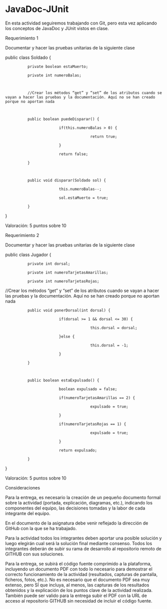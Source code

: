 # JavaDoc-JUnit
En esta actividad seguiremos trabajando con Git, pero esta vez aplicando los conceptos de JavaDoc y JUnit vistos en clase.

Requerimiento 1

Documentar y hacer las pruebas unitarias de la siguiente clase

public class Soldado {

              private boolean estaMuerto;

              private int numeroBalas;

             

              //Crear los métodos “get” y “set” de los atributos cuando se vayan a hacer las pruebas y la documentación. Aquí no se han creado porque no aportan nada

             

              public boolean puedeDisparar() {

                            if(this.numeroBalas > 0) {

                                          return true;

                            }                          

                            return false;

              }

             

              public void disparar(Soldado sol) {

                            this.numeroBalas--;

                            sol.estaMuerto = true;

              }

}

Valoración: 5 puntos sobre 10

Requerimiento 2

Documentar y hacer las pruebas unitarias de la siguiente clase

public class Jugador {

              private int dorsal;

              private int numeroTarjetasAmarillas;

              private int numeroTarjetasRojas;

                           

//Crear los métodos “get” y “set” de los atributos cuando se vayan a hacer las pruebas y la documentación. Aquí no se han creado porque no aportan nada

 

              public void ponerDorsal(int dorsal) {

                            if(dorsal >= 1 && dorsal <= 30) {

                                          this.dorsal = dorsal;

                            }else {

                                          this.dorsal = -1;

                            }

              }

             

              public boolean estaExpulsado() {

                            boolean expulsado = false;                                                  

                            if(numeroTarjetasAmarillas == 2) {

                                          expulsado = true;

                            }                          

                            if(numeroTarjetasRojas == 1) {

                                          expulsado = true;

                            }                          

                            return expulsado;

              }            

}

 

Valoración: 5 puntos sobre 10

Consideraciones

Para la entrega, es necesario la creación de un pequeño documento formal sobre la actividad (portada, explicación, diagramas, etc.), indicando los componentes del equipo, las decisiones tomadas y la labor de cada integrante del equipo.

En el documento de la asignatura debe venir reflejado la dirección de GitHub con la que se ha trabajado.

Para la actividad todos los integrantes deben aportar una posible solución y luego elegirán cual será la solución final mediante consenso. Todos los integrantes deberán de subir su rama de desarrollo al repositorio remoto de GITHUB con sus soluciones.

Para la entrega, se subirá el código fuente comprimido a la plataforma, incluyendo un documento PDF con todo lo necesario para demostrar el correcto funcionamiento de la actividad (resultados, capturas de pantalla, ficheros, fotos, etc.). No es necesario que el documento PDF sea muy extenso, pero SÍ que incluya, al menos, las capturas de los resultados obtenidos y la explicación de los puntos clave de la actividad realizada. También puede ser valido para la entrega subir el PDF con la URL de acceso al repositorio GITHUB sin necesidad de incluir el código fuente.
